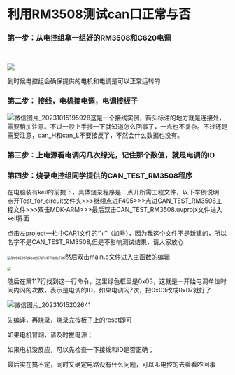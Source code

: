 # 利用RM3508测试can口正常与否

### 第一步：从电控组拿一组好的RM3508和C620电调

​					

![](E:\newcodes\github_test\Test_for_circuit\F405\CAN_TEST_RM3508\pic_for_md\6411ea4fc9707ad4578395d7455b0b3.jpg)

到时候电控组会确保提供的电机和电调是可以正常运转的

### 第二步： 接线，电机接电调，电调接板子

![微信图片_20231015195928](E:\newcodes\github_test\Test_for_circuit\F405\CAN_TEST_RM3508\pic_for_md\微信图片_20231015195928.png)这是一个接线实例，箭头标注的地方就是连接处，需要稍加注意。不过一般上手接一下就知道怎么回事了，一点也不复杂。不过还是需要注意，can_H和can_L不要接反了，不然会什么数据也没有。

### 第三步：上电源看电调闪几次绿光，记住那个数值，就是电调的ID

### 第四步：烧录电控组同学提供的CAN_TEST_RM3508程序

在电脑装有keil的前提下，具体烧录程序是：点开所需工程文件，以下举例说明：点开Test_for_circuit文件夹>>>继续点进F405>>>点进CAN_TEST_RM3508工程文件>>>双击MDK-ARM>>>最后双击CAN_TEST_RM3508.uvprojx文件进入keil界面

点击左project一栏中CAR1文件的‘’+‘’（加号），因为我这个文件不是新建的，所以名字不是CAN_TEST_RM3508,但是不影响测试结果，请大家放心

<img src="E:\newcodes\github_test\Test_for_circuit\F405\CAN_TEST_RM3508\pic_for_md\91e642897d4bae517d7c477bb6c77e1.png" alt="91e642897d4bae517d7c477bb6c77e1" style="zoom:50%;" />然后双击main.c文件进入主函数的编辑

<img src="E:\newcodes\github_test\Test_for_circuit\F405\CAN_TEST_RM3508\pic_for_md\微信图片_20231015202316.png" style="zoom:50%;" />



随后在第117行找到这一行命令，这里绿色框里是0x03，这就是一开始电调单位时间内闪的次数，表示是电调的ID，如果电调闪7次，把0x03改成0x07就好了

![微信图片_20231015202641](E:\newcodes\github_test\Test_for_circuit\F405\CAN_TEST_RM3508\pic_for_md\微信图片_20231015202641.png)

先编译，再烧录，烧录完按板子上的reset即可

如果电机冒烟，请及时拔电源；

如果电机没反应，可以先检查一下接线和ID是否正确；

最后实在搞不定，同时又确定电路没有什么问题，可以叫电控的去看看咋回事